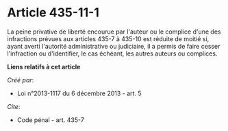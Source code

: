 # Article 435-11-1

La peine privative de liberté encourue par l'auteur ou le complice d'une des infractions prévues aux articles 435-7 à 435-10
est réduite de moitié si, ayant averti l'autorité administrative ou judiciaire, il a permis de faire cesser l'infraction ou
d'identifier, le cas échéant, les autres auteurs ou complices.

**Liens relatifs à cet article**

_Créé par_:

  - Loi n°2013-1117 du 6 décembre 2013 - art. 5

_Cite_:

  - Code pénal - art. 435-7

